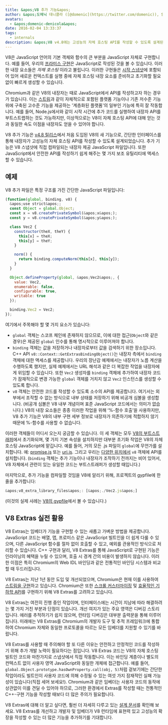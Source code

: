 ```yaml
---
title: &apos;V8 추가 기능&apos;
author: &apos;도메닉 데니콜라 ([@domenic](https://twitter.com/domenic)), Streams 마법사&apos;
avatars:
  - &apos;domenic-denicola&apos;
date: 2016-02-04 13:33:37
tags:
  - internals
description: &apos;V8 v4.8에는 고성능의 자체 호스팅 API를 작성할 수 있도록 설계된 간단한 인터페이스인 “V8 추가 기능”이 포함되어 있습니다.&apos;
---
```

V8은 JavaScript 언어의 기본 객체와 함수의 큰 부분을 JavaScript 자체로 구현합니다. 예를 들어, 우리의 [프라미스 구현](https://code.google.com/p/chromium/codesearch#chromium/src/v8/src/js/promise.js)은 JavaScript로 작성된 것을 볼 수 있습니다. 이러한 내장 요소들은 _자체 호스팅_ 이라고 불립니다. 이러한 구현들은 [시작 스냅샷](/blog/custom-startup-snapshots)에 포함되어 있어 새로운 컨텍스트를 실행 중에 자체 호스팅 내장 요소를 준비하고 초기화할 필요 없이 빠르게 생성할 수 있습니다.

<!--truncate-->
Chromium과 같은 V8의 내장자는 때로 JavaScript에서 API를 작성하고자 하는 경우가 있습니다. 이는 [스트림](https://streams.spec.whatwg.org/)과 같이 자체적으로 포함된 플랫폼 기능이나 기존 저수준 기능 위에 구축된 고수준 기능을 제공하는 '계층화된 플랫폼'의 일부인 기능에 특히 잘 작동합니다. 예를 들어, Node.js에서와 같이 시작 시간에 추가 코드를 실행하여 내장자 API를 부트스트랩하는 것도 가능하지만, 이상적으로는 V8이 자체 호스팅 API에 대해 얻는 것과 동일한 속도 이점을 내장자도 얻을 수 있어야 합니다.

V8 추가 기능은 [v4.8 릴리스](/blog/v8-release-48)에서 처음 도입된 V8의 새 기능으로, 간단한 인터페이스를 통해 내장자가 고성능의 자체 호스팅 API를 작성할 수 있도록 설계되었습니다. 추가 기능은 V8 스냅샷에 직접 컴파일되는 내장자 제공 JavaScript 파일입니다. 또한 JavaScript에서 안전한 API를 작성하기 쉽게 해주는 몇 가지 보조 유틸리티에 액세스할 수 있습니다.

## 예제

V8 추가 파일은 특정 구조를 가진 간단한 JavaScript 파일입니다:

```js
(function(global, binding, v8) {
  &apos;use strict&apos;;
  const Object = global.Object;
  const x = v8.createPrivateSymbol(&apos;x&apos;);
  const y = v8.createPrivateSymbol(&apos;y&apos;);

  class Vec2 {
    constructor(theX, theY) {
      this[x] = theX;
      this[y] = theY;
    }

    norm() {
      return binding.computeNorm(this[x], this[y]);
    }
  }

  Object.defineProperty(global, &apos;Vec2&apos;, {
    value: Vec2,
    enumerable: false,
    configurable: true,
    writable: true
  });

  binding.Vec2 = Vec2;
});
```

여기에서 주목해야 할 몇 가지 요소가 있습니다:

- `global` 객체는 스코프 체인에 존재하지 않으므로, 이에 대한 접근(`Object`와 같은 경우)은 제공된 `global` 인수를 통해 명시적으로 이루어져야 합니다.
- `binding` 객체는 값을 저장하거나 내장자로부터 값을 검색하기 위한 장소입니다. C++ API `v8::Context::GetExtrasBindingObject()`는 내장자 측에서 `binding` 객체에 대한 액세스를 제공합니다. 우리의 장난감 예제에서는 내장자가 노름 계산을 수행하도록 했지만, 실제 예제에서는 URL 해석과 같은 더 복잡한 작업을 내장자에게 위임할 수 있습니다. 또한 `Vec2` 생성자를 `binding` 객체에 추가하여 내장자 코드가 잠재적으로 변경 가능한 `global` 객체를 거치지 않고 `Vec2` 인스턴스를 생성할 수 있도록 합니다.
- `v8` 객체는 안전한 코드를 작성할 수 있도록 소수의 API를 제공합니다. 여기서는 외부에서 조작할 수 없는 방식으로 내부 상태를 저장하기 위해 비공개 심볼을 생성합니다. (비공개 심볼은 V8 내부 개념이며 표준 JavaScript 코드에서는 의미가 없습니다.) V8의 내장 요소들은 종종 이러한 작업을 위해 ʻ%-함수 호출ʼ을 사용하지만, V8 추가 기능은 V8의 내부 구현 세부 정보로 내장자가 의존하기에 적합하지 않기 때문에 %-함수를 사용할 수 없습니다.

이러한 객체들이 어디서 오는지 궁금할 수 있습니다. 이 세 객체는 모두 [V8의 부트스트래퍼](https://code.google.com/p/chromium/codesearch#chromium/src/v8/src/bootstrapper.cc)에서 초기화되며, 몇 가지 기본 속성을 설치하지만 대부분 초기화 작업은 V8의 자체 호스팅 JavaScript에 맡깁니다. 예를 들어, 거의 모든 .js 파일이 `global`에 무언가를 설치합니다. 예: [promise.js](https://code.google.com/p/chromium/codesearch#chromium/src/v8/src/js/promise.js&sq=package:chromium&l=439) 또는 [uri.js](https://code.google.com/p/chromium/codesearch#chromium/src/v8/src/js/uri.js&sq=package:chromium&l=371). 그리고 우리는 [다양한 위치에서](https://code.google.com/p/chromium/codesearch#search/&q=extrasUtils&sq=package:chromium&type=cs) `v8` 객체에 API를 설치합니다. (`binding` 객체는 추가 기능이나 내장자가 조작하기 전까지는 비어 있어서, V8 자체에서 관련이 있는 유일한 코드는 부트스트래퍼가 생성할 때입니다.)

마지막으로, 추가 기능을 컴파일할 것임을 V8에 알리기 위해, 프로젝트의 gypfile에 한 줄을 추가합니다:

```js
&apos;v8_extra_library_files&apos;: [&apos;./Vec2.js&apos;]
```

(이것의 실제 사례는 [V8의 gypfile](https://code.google.com/p/chromium/codesearch#chromium/src/v8/build/standalone.gypi&sq=package:chromium&type=cs&l=170)에서 볼 수 있습니다.)

## V8 Extras 실전 활용

V8 Extras는 임베더가 기능을 구현할 수 있는 새롭고 가벼운 방법을 제공합니다. JavaScript 코드는 배열, 맵, 프로미스 같은 JavaScript 빌트인을 더 쉽게 다룰 수 있으며, 다른 JavaScript 함수를 절차 없이 호출할 수 있고, 예외를 관용적인 방식으로 처리할 수 있습니다. C++ 구현과 달리, V8 Extras를 통해 JavaScript로 구현된 기능은 인라이닝의 혜택을 누릴 수 있으며, 호출 시 경계 간의 비용이 발생하지 않습니다. 이러한 이점은 특히 Chromium의 Web IDL 바인딩과 같은 전통적인 바인딩 시스템과 비교할 때 두드러집니다.

V8 Extras는 지난 1년 동안 도입 및 개선되었으며, Chromium은 현재 이를 사용하여 [스트림을 구현](https://code.google.com/p/chromium/codesearch#chromium/src/third_party/WebKit/Source/core/streams/ReadableStream.js)하고 있습니다. Chromium은 또한 [스크롤 커스터마이징](https://codereview.chromium.org/1333323003) 및 [효율적인 기하학 API](https://groups.google.com/a/chromium.org/d/msg/blink-dev/V_bJNtOg0oM/VKbbYs-aAgAJ)를 구현하기 위해 V8 Extras를 고려하고 있습니다.

V8 Extras는 여전히 진행 중인 작업이며, 인터페이스에는 시간이 지남에 따라 해결하려는 몇 가지 거친 부분과 단점이 있습니다. 개선 여지가 있는 주요 영역은 디버깅 스토리입니다. 에러를 추적하기가 쉽지 않으며, 런타임 디버깅은 대부분 출력문을 통해 이루어집니다. 미래에는 V8 Extras를 Chromium의 개발자 도구 및 추적 프레임워크에 통합하여 Chromium 자체와 동일한 프로토콜을 따르는 모든 임베더를 지원할 수 있기를 바랍니다.

V8 Extras를 사용할 때 주의해야 할 또 다른 이유는 안전하고 안정적인 코드를 작성하기 위해 추가 개발 노력이 필요하다는 점입니다. V8 Extras 코드는 V8의 자체 호스팅 빌트인 코드와 마찬가지로 스냅샷에서 직접 작동합니다. 이는 바인딩 계층이나 별도의 컨텍스트 없이 사용자 영역 JavaScript와 동일한 개체에 접근합니다. 예를 들어, `global.Object.prototype.hasOwnProperty.call(obj, 5)`처럼 겉보기에는 간단한 작업이라도 빌트인이 사용자 코드에 의해 수정될 수 있는 여섯 가지 잠재적인 실패 가능성이 있습니다(직접 세어 보세요!). Chromium과 같은 임베더는 사용자 코드의 동작에 상관없이 이를 견딜 수 있어야 하므로, 그러한 환경에서 Extras를 작성할 때는 전통적인 C++-구현 기능을 작성할 때보다 더 많은 주의가 필요합니다.

V8 Extras에 대해 더 알고 싶다면, 훨씬 더 자세히 다루고 있는 [설계 문서](https://docs.google.com/document/d/1AT5-T0aHGp7Lt29vPWFr2-qG8r3l9CByyvKwEuA8Ec0/edit#heading=h.32abkvzeioyz)를 확인해 보세요. V8 Extras를 개선하고 개발자 및 임베더가 V8 런타임에 표현력 있고 고성능의 확장을 작성할 수 있는 더 많은 기능을 추가하기를 기대합니다.
